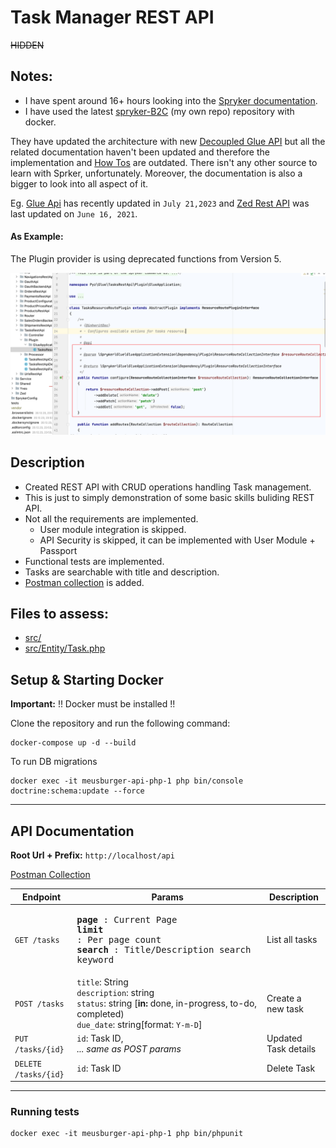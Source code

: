 # Task Manager REST API

<strike>HIDDEN</strike>

## Notes:
* I have spent around 16+ hours looking into the [Spryker documentation](https://docs.spryker.com/docs/scos/dev/glue-api-guides/202311.0/glue-api-guides.html).
* I have used the latest [spryker-B2C](https://github.com/mubasharkk/meusburger) (my own repo) repository with docker. 

They have updated the architecture with new [Decoupled Glue API](https://docs.spryker.com/docs/scos/dev/glue-api-guides/202311.0/decoupled-glue-api.html) but all the related documentation haven't been updated and therefore the implementation and [How Tos](https://docs.spryker.com/docs/scos/dev/tutorials-and-howtos/introduction-tutorials/tutorial-hello-world-spryker-commerce-os.html) are outdated. 
There isn't any other source to learn with Sprker, unfortunately. 
Moreover, the documentation is also a bigger to look into all aspect of it. 

Eg. [Glue Api](https://docs.spryker.com/docs/scos/dev/glue-api-guides/202311.0/decoupled-glue-api.html#authentication-servers) has recently updated in `July 21,2023` and [Zed Rest API](https://docs.spryker.com/docs/scos/dev/tutorials-and-howtos/advanced-tutorials/tutorial-zed-rest-api.html) was last updated on `June 16, 2021`.

#### As Example:
The Plugin provider is using deprecated functions from Version 5. 

<img src="./Screenshot.png"/>

## Description

* Created REST API with CRUD operations handling Task management. 
* This is just to simply demonstration of some basic skills buliding REST API. 
* Not all the requirements are implemented. 
  * User module integration is skipped. 
  * API Security is skipped, it can be implemented with User Module + Passport
* Functional tests are implemented.
* Tasks are searchable with title and description.
* [Postman collection](https://github.com/mubasharkk/meusburger-api/blob/main/Meusburger.postman_collection.json) is added. 

## Files to assess:

* [src/](https://github.com/mubasharkk/meusburger-api/blob/main/src/)
* [src/Entity/Task.php](https://github.com/mubasharkk/meusburger-api/blob/main/src/Entity/Task.php)

## Setup & Starting Docker

**Important:** !! Docker must be installed !!

Clone the repository and run the following command:

```
docker-compose up -d --build

```

To run DB migrations

```
docker exec -it meusburger-api-php-1 php bin/console doctrine:schema:update --force
```

---

## API Documentation

**Root Url + Prefix:** `http://localhost/api`

[Postman Collection](https://github.com/mubasharkk/meusburger-api/blob/main/Meusburger.postman_collection.json)

| Endpoint  | Params | Description  |
|---|---|---|
|  `GET /tasks` | <pre><strong>page</strong> : Current Page<br><strong>limit</strong> : Per page count<br><strong>search</strong> : Title/Description search keyword<br></pre>  | List all tasks   |   
|  `POST /tasks` |  `title`: String <br/>`description`: string<br/>`status`: string [<b>in:</b> done, in-progress, to-do, completed) <br/>`due_date`: string[format: `Y-m-D`] | Create a new task   | 
|  `PUT /tasks/{id}` | `id`: Task ID,<br/><i>... same as POST params</i>  | Updated Task details   |  
|  `DELETE /tasks/{id}` | `id`: Task ID  | Delete Task   |  
---

### Running tests

```
docker exec -it meusburger-api-php-1 php bin/phpunit
```
